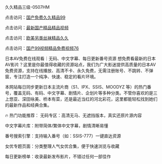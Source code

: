 久久精品三级-0507HM

点击访问：<a href="https://tfda.pages.dev/">国产免费久久精品99</a>

点击访问：<a href="https://gsd-agv.pages.dev/">最新国产精品精品视频</a>

点击访问：<a href="https://rtj-3zo.pages.dev/">欧美另类丝袜精品久久</a>

点击访问：<a href="https://bsdf-5f5.pages.dev/">国产99视频精品免费视频76</a>

日本AV免费在线观看｜无码、中文字幕、每日更新番号资源
想免费看最新的日本AV影片？这里是你最值得收藏的资源站点，我们为广大影迷提供高质量的日本AV免费资源，支持在线播放、高清不卡、永久免费，无需注册账号、不跳转、不弹窗，专注打造一个纯净、快速、稳定的看片环境。

本网站每日同步更新日本主流片商（S1、IPX、SSIS、MOODYZ 等）的热门番号，覆盖无码、有码、中文字幕、剧情片、企划片等多种分类。不管你喜欢的是三上悠亚、深田咏美、桥本有菜，还是最近当红的河北彩花，这里都能轻松找到她们的最新作品和经典合集。

🔥 热门功能推荐：
 无码专区：高清无马、无遮挡版本，真实还原片源内容

中文字幕片库：附带简体/繁体中文字幕，剧情清晰易懂

番号搜索引擎：支持输入番号（如：SSIS-777）一键直达资源

女优专题页面：分类整理人气女优合集，便于快速浏览与收藏

 每日更新榜单：收录最新发布影片，不错过任何一部佳作


<span style="display:none;">[Canonical link](https://github.com/nina4562/56564 ）</span>
